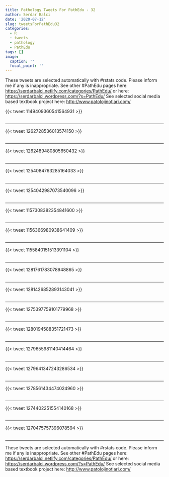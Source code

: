 ```yaml
---
title: Pathology Tweets For PathEdu - 32
author: Serdar Balci
date: '2020-07-12'
slug: tweetsForPathEdu32
categories:
  - R
  - tweets
  - pathology
  - PathEdu
tags: []
image:
  caption: ''
  focal_point: ''
---
```



These tweets are selected automatically with #rstats code. Please inform me if any is inappropriate.
See other #PathEdu pages here: https://serdarbalci.netlify.com/categories/PathEdu/  or here: https://serdarbalci.wordpress.com/?s=PathEdu/ 
See selected social media based textbook project here: http://www.patolojinotlari.com/

{{< tweet 1149409360541564931 >}}
<br>
<br>
<hr>
{{< tweet 1262728536013574150 >}}
<br>
<br>
<hr>
{{< tweet 1262489480805650432 >}}
<br>
<br>
<hr>
{{< tweet 1254084763285164033 >}}
<br>
<br>
<hr>
{{< tweet 1254042987073540096 >}}
<br>
<br>
<hr>
{{< tweet 1157308382354841600 >}}
<br>
<br>
<hr>
{{< tweet 1156366980938641409 >}}
<br>
<br>
<hr>
{{< tweet 1155840151513391104 >}}
<br>
<br>
<hr>
{{< tweet 1281761783078948865 >}}
<br>
<br>
<hr>
{{< tweet 1281426852893143041 >}}
<br>
<br>
<hr>
{{< tweet 1275397759101779968 >}}
<br>
<br>
<hr>
{{< tweet 1280194588351721473 >}}
<br>
<br>
<hr>
{{< tweet 1279655981140414464 >}}
<br>
<br>
<hr>
{{< tweet 1279641347243286534 >}}
<br>
<br>
<hr>
{{< tweet 1278561434474024960 >}}
<br>
<br>
<hr>
{{< tweet 1274402251554140168 >}}
<br>
<br>
<hr>
{{< tweet 1270475757396078594 >}}
<br>
<br>
<hr>


These tweets are selected automatically with #rstats code. Please inform me if any is inappropriate.
See other #PathEdu pages here: https://serdarbalci.netlify.com/categories/PathEdu/  or here: https://serdarbalci.wordpress.com/?s=PathEdu/ 
See selected social media based textbook project here: http://www.patolojinotlari.com/
